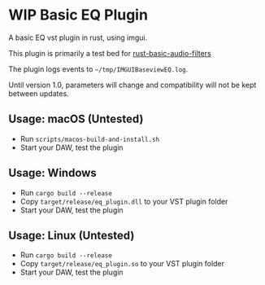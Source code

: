 # WIP Basic EQ Plugin
A basic EQ vst plugin in rust, using imgui. 

This plugin is primarily a test bed for [rust-basic-audio-filters](https://github.com/DGriffin91/rust-basic-audio-filters)

The plugin logs events to `~/tmp/IMGUIBaseviewEQ.log`.

Until version 1.0, parameters will change and compatibility will not be kept between updates. 


## Usage: macOS (Untested)

- Run `scripts/macos-build-and-install.sh`
- Start your DAW, test the plugin

## Usage: Windows

- Run `cargo build --release`
- Copy `target/release/eq_plugin.dll` to your VST plugin folder
- Start your DAW, test the plugin

## Usage: Linux (Untested)

- Run `cargo build --release`
- Copy `target/release/eq_plugin.so` to your VST plugin folder
- Start your DAW, test the plugin
